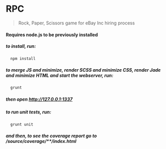 RPC
===

> Rock, Paper, Scissors game for eBay Inc hiring process

#### Requires node.js to be previously installed

##### to install, run:
```js
  npm install
```
##### to merge JS and minimize, render SCSS and minimize CSS, render Jade and minimize HTML and start the webserver, run:
```js
  grunt
```
##### then open http://127.0.0.1:1337

##### to run unit tests, run:
```js
  grunt unit
```

##### and then, to see the coverage report go to /source/coverage/**/index.html
